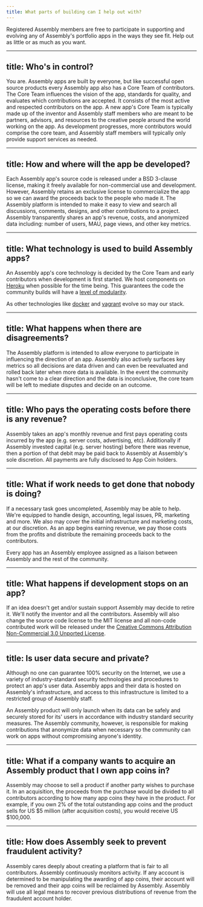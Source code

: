 ```yaml
---
title: What parts of building can I help out with?
---
```

Registered Assembly members are free to participate in supporting and evolving any of Assembly's portfolio apps in the ways they see fit. Help out as little or as much as you want.


---
title: Who's in control?
---
You are. Assembly apps are built by everyone, but like successful open source products every Assembly app also has a Core Team of contributors. The Core Team influences the vision of the app, standards for quality, and evaluates which contributions are accepted. It consists of the most active and respected contributors on the app. A new app's Core Team is typically made up of the inventor and Assembly staff members who are meant to be partners, advisors, and resources to the creative people around the world working on the app.  As development progresses, more contributors would comprise the core team, and Assembly staff members will typically only provide support services as needed.

---
title: How and where will the app be developed?
---
Each Assembly app's source code is released under a BSD 3-clause license, making it freely available for non-commercial use and development. However, Assembly retains an exclusive license to commercialize the app so we can award the proceeds back to the people who made it. The Assembly platform is intended to make it easy to view and search all discussions, comments, designs, and other contributions to a project. Assembly transparently shares an app's revenue, costs, and anonymized data including: number of users, MAU, page views, and other key metrics.

---
title: What technology is used to build Assembly apps?
---
An Assembly app's core technology is decided by the Core Team and early contributors when development is first started. We host components on [Heroku](https://www.heroku.com/) when possible for the time being. This guarantees the code the community builds will have a [level of modularity](http://12factor.net/).

As other technologies like [docker](http://www.docker.io/) and [vagrant](http://www.vagrantup.com/) evolve so may our stack.

---
title: What happens when there are disagreements?
---
The Assembly platform is intended to allow everyone to participate in influencing the direction of an app. Assembly also actively surfaces key metrics so all decisions are data driven and can even be reevaluated and rolled back later when more data is available. In the event the community hasn't come to a clear direction and the data is inconclusive, the core team will be left to mediate disputes and decide on an outcome.

---
title: Who pays the operating costs before there is any revenue?
---
Assembly takes an app's monthly revenue and first pays operating costs incurred by the app (e.g. server costs, advertising, etc). Additionally if Assembly invested capital (e.g. server hosting) before there was revenue, then a portion of that debit may be paid back to Assembly at Assembly's sole discretion. All payments are fully disclosed to App Coin holders.


---
title: What if work needs to get done that nobody is doing?
---
If a necessary task goes uncompleted, Assembly may be able to help. We're equipped to handle design,  accounting, legal issues, PR, marketing and more. We also may cover the initial infrastructure and marketing costs, at our discretion. As an app begins earning revenue, we pay those costs from the profits and distribute the remaining proceeds back to the contributors.

Every app has an Assembly employee assigned as a liaison between Assembly and the rest of the community.

---
title: What happens if development stops on an app?
---
If an idea doesn't get and/or sustain support Assembly may decide to retire it. We'll notify the inventor and all the contributors.  Assembly will also change the source code license to the MIT license and all non-code contributed work will be released under the [Creative Commons Attribution Non-Commercial 3.0 Unported License](http://creativecommons.org/licenses/by-nc/3.0/us/).

---
title: Is user data secure and private?
---
Although no one can guarantee 100% security on the Internet, we use a variety of industry-standard security technologies and procedures to protect an app's user data. Assembly apps and their data is hosted on Assembly's infrastructure, and access to this infrastructure is limited to a restricted group of Assembly staff.

An Assembly product will only launch when its data can be safely and securely stored for its' users in accordance with industry standard security measures. The Assembly community, however, is responsible for making contributions that anonymize data when necessary so the community can work on apps without compromising anyone's identity.


---
title: What if a company wants to acquire an Assembly product that I own app coins in?
---
Assembly may choose to sell a product if another party wishes to purchase it. In an acquisition, the proceeds from the purchase would be divided to all contributors according to how many app coins they have in the product. For example, if you own 2% of the total outstanding app coins and the product sells for US $5 million (after acquisition costs), you would receive US $100,000.

---
title: How does Assembly seek to prevent fraudulent activity?
---
Assembly cares deeply about creating a platform that is fair to all contributors. Assembly continuously monitors activity. If any account is determined to be manipulating the awarding of app coins, their account will be removed and their app coins will be reclaimed by Assembly. Assembly will use all legal means to recover previous distributions of revenue from the fraudulent account holder.
